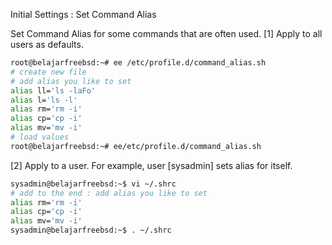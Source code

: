 Initial Settings : Set Command Alias
 	
Set Command Alias for some commands that are often used.
[1]	Apply to all users as defaults.
```sh
root@belajarfreebsd:~# ee /etc/profile.d/command_alias.sh
# create new file
# add alias you like to set
alias ll='ls -laFo'
alias l='ls -l'
alias rm='rm -i'
alias cp='cp -i'
alias mv='mv -i'
# load values
root@belajarfreebsd:~# ee/etc/profile.d/command_alias.sh
```
[2]	Apply to a user.
For example, user [sysadmin] sets alias for itself.
```sh
sysadmin@belajarfreebsd:~$ vi ~/.shrc
# add to the end : add alias you like to set
alias rm='rm -i'
alias cp='cp -i'
alias mv='mv -i'
sysadmin@belajarfreebsd:~$ . ~/.shrc